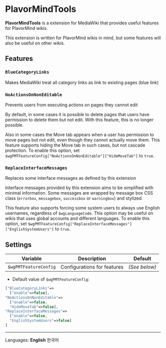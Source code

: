# PlavorMindTools
**PlavorMindTools** is a extension for MediaWiki that provides useful features for PlavorMind wikis.

This extension is written for PlavorMind wikis in mind, but some features will also be useful on other wikis.
## Features
### `BlueCategoryLinks`
Makes MediaWiki treat all category links as link to existing pages (blue link)
### `NoActionsOnNonEditable`
Prevents users from executing actions on pages they cannot edit

By default, in some cases it is possible to delete pages that users have permission to delete them but not edit. With this feature, this is no longer possible.

Also in some cases the Move tab appears when a user has permission to move pages but not edit, even though they cannot actually move them. This feature supports hiding the Move tab in such cases, but not cascade protection. To enable this option, set `$wgPMTFeatureConfig["NoActionsOnNonEditable"]["HideMoveTab"]` to `true`.
### `ReplaceInterfaceMessages`
Replaces some interface messages as defined by this extension

Interface messages provided by this extension aims to be simplified with minimal information. Some messages are wrapped by message box CSS class (`errorbox`, `messagebox`, `successbox` or `warningbox`) and stylized.

This feature also supports forcing some system users to always use English usernames, regardless of `$wgLanguageCode`. This option may be useful on wikis that uses global accounts and different languages. To enable this option, set `$wgPMTFeatureConfig["ReplaceInterfaceMessages"]["EnglishSystemUsers"]` to `true`.
## Settings
|Variable|Description|Default|
|-|-|-|
|`$wgPMTFeatureConfig`|Configurations for features|_(See below)_|
* Default value of `$wgPMTFeatureConfig`:
```php
["BlueCategoryLinks"=>
  ["enable"=>false],
"NoActionsOnNonEditable"=>
  ["enable"=>false,
  "HideMoveTab"=>false],
"ReplaceInterfaceMessages"=>
  ["enable"=>false,
  "EnglishSystemUsers"=>false]
]
```
---
Languages: **English** 한국어